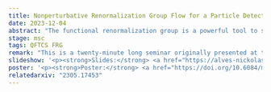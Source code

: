 ```yaml
---
title: Nonperturbative Renormalization Group Flow for a Particle Detector
date: 2023-12-04
abstract: "The functional renormalization group is a powerful tool to study nonperturbative physics, but it has not been much explored within quantum field theory in curved spacetime yet. On the other hand, particle detectors are an omnipresent tool within quantum field theory in curved spacetime and relativistic quantum information but are often treated only perturbatively. In this paper, we present the first computation of the functional renormalization group flow for a particle detector. The chosen model is an inertial Unruh–DeWitt detector in Minkowski spacetime, for simplicity. A new development in heat kernel techniques—the Taylor trick—is necessary to perform the calculations and it is important to carefully choose cutoffs that diverge at the ultraviolet limit to keep the beta functions finite. We compare our results with the MS-bar results at one-loop and find that both computations agree qualitatively, as expected."
stage: msc
tags: QFTCS FRG
remark: "This is a twenty-minute long seminar originally presented at the <a href='https://bht50.github.io/' target='_blank'>Golden Wedding of Black Holes and Thermodynamics</a>. It is also a poster presented on many different occasions."
slideshow: '<p><strong>Slides:</strong> <a href="https://alves-nickolas.github.io/seminars/NonperturbativeRGFlowForAParticleDetector.pdf" target="_blank">click here</a></p>'
poster: '<p><strong>Poster:</strong> <a href="https://doi.org/10.6084/m9.figshare.26932873" target="_blank">click here</a></p>'
relatedarxiv: "2305.17453"
---
```

